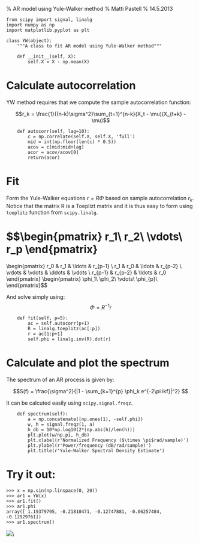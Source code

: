 % AR model using Yule-Walker method
% Matti Pastell
% 14.5.2013


~~~~{.python}
from scipy import signal, linalg
import numpy as np
import matplotlib.pyplot as plt

class YW(object):
    """A class to fit AR model using Yule-Walker method"""

    def __init__(self, X):
        self.X = X - np.mean(X)
~~~~~~~~~~~~~


        
# Calculate autocorrelation

YW method requires that we compute the sample autocorrelation function:

$$r_k = \frac{1}{(n-k)\sigma^2}\sum_{t=1}^{n-k}(X_t - \mu)(X_{t+k} - \mu)$$


~~~~{.python}
    def autocorr(self, lag=10):
        c = np.correlate(self.X, self.X, 'full')
        mid = int(np.floor(len(c) * 0.5))
        acov = c[mid:mid+lag]
        acor = acov/acov[0]
        return(acor)
~~~~~~~~~~~~~




# Fit

Form the Yule-Walker equations $r = R \Phi$ based on sample
autocorrelation $r_k$. Notice that the matrix R is a Toeplizt matrix
and it is thus easy to form using `toeplitz` function from `scipy.linalg`.

  $$\begin{pmatrix}
    r_1\\
    r_2\\
    \vdots\\
    r_p
  \end{pmatrix}
   =
  \begin{pmatrix}
    r_0      & r_1    & \ldots  & r_{p-1} \\
    r_1    & r_0      & \ldots  & r_{p-2} \\
    \vdots & \vdots & \ddots  & \vdots \\ 
    r_{p-1} & r_{p-2} & \ldots  &  r_0
  \end{pmatrix}
    \begin{pmatrix}
      \phi_1\\
      \phi_2\\
      \vdots\\
      \phi_{p}\\
  \end{pmatrix}$$

And solve simply using: $$\Phi = R^{-1}r$$


~~~~{.python}
    def fit(self, p=5):
        ac = self.autocorr(p+1)
        R = linalg.toeplitz(ac[:p])
        r = ac[1:p+1]
        self.phi = linalg.inv(R).dot(r)
~~~~~~~~~~~~~




# Calculate and plot the spectrum 

The spectrum of an AR process is given by:

$$S(f) = \frac{\sigma^2}{|1 - \sum_{k=1}^{p} \phi_k e^{-2\pi ikf}|^2} $$

It can be calcuted easily using `scipy.signal.freqz`.
        

~~~~{.python}
    def spectrum(self):
        a = np.concatenate([np.ones(1), -self.phi])
        w, h = signal.freqz(1, a)
        h_db = 10*np.log10(2*(np.abs(h)/len(h)))
        plt.plot(w/np.pi, h_db)
        plt.xlabel(r'Normalized Frequency ($\times \pi$rad/sample)')
        plt.ylabel(r'Power/frequency (dB/rad/sample)')
        plt.title(r'Yule-Walker Spectral Density Estimate')
~~~~~~~~~~~~~




# Try it out:


~~~~{.python}
>>> x = np.sin(np.linspace(0, 20))
>>> ar1 = YW(x)
>>> ar1.fit()
>>> ar1.phi
array([ 1.19379795, -0.21810471, -0.12747881, -0.06257484,
-0.12929761])
>>> ar1.spectrum()

~~~~~~~~~~~~~

![](figures/ar_yw_figure5_1.png)\

